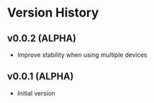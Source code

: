 # Version History

## v0.0.2 (ALPHA)

 * Improve stability when using multiple devices

## v0.0.1 (ALPHA)

 * Initial version
